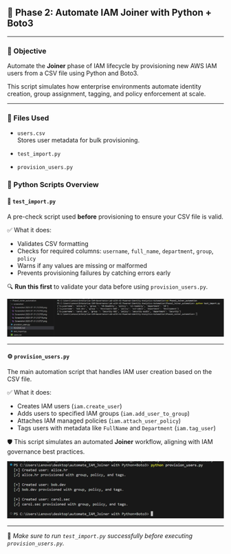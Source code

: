 ## 🔄 Phase 2: Automate IAM Joiner with Python + Boto3

---

### 🤖 Objective

Automate the **Joiner** phase of IAM lifecycle by provisioning new AWS IAM users from a CSV file using Python and Boto3.

This script simulates how enterprise environments automate identity creation, group assignment, tagging, and policy enforcement at scale.

---

### 📁 Files Used

- `users.csv`  
  Stores user metadata for bulk provisioning.


- `test_import.py`

- `provision_users.py` 

### 🧩 Python Scripts Overview

#### 📄 `test_import.py`  
A pre-check script used **before** provisioning to ensure your CSV file is valid.

✅ What it does:
- Validates CSV formatting
- Checks for required columns: `username`, `full_name`, `department`, `group`, `policy`
- Warns if any values are missing or malformed
- Prevents provisioning failures by catching errors early

🔍 **Run this first** to validate your data before using `provision_users.py`.

![run test_import](screenshot/python%20test_import.png)

---

#### ⚙️ `provision_users.py`  
The main automation script that handles IAM user creation based on the CSV file.

✅ What it does:
- Creates IAM users (`iam.create_user`)
- Adds users to specified IAM groups (`iam.add_user_to_group`)
- Attaches IAM managed policies (`iam.attach_user_policy`)
- Tags users with metadata like `FullName` and `Department` (`iam.tag_user`)

🛡 This script simulates an automated **Joiner** workflow, aligning with IAM governance best practices.

![run provision_users](screenshot/run-provision_users.py.png)

---

📌 *Make sure to run `test_import.py` successfully before executing `provision_users.py`.*


